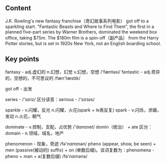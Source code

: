 ## Content

J.K. Rowling's new fantasy franchise（奇幻故事系列电影） got off to a sparkling start. "Fantastic Beasts and Where to Find Them", the first in a planned five-part series by Warner Brothers, dominated the weekend box office, taking \$75m. The \$180m film is a spin-off（副产品） from the Harry Potter stories, but is set in 1920s New York, not an English boarding school.

## Key points

fantasy - adj.虚幻的 n.幻想，幻觉 v.幻想，空想 /'fæntəsi/     fantastic - adj.奇异的，空想的，不可思议的 /fæn'tæstɪk/

got off - 出发

series - /'sɪriz/  区分读音：serious - /'sɪrɪəs/

sparkle - v.闪耀，反光 n.闪耀，火花(spark + le表反复)    spark - v.闪烁，求婚，发动 n.火花，朝气

dominate - v.控制，支配，占优势  /'dɑmɪnet/  domin（统治） + ate   区分：domain - n.领域，域名，地产



phenomenon - 现象，奇迹 /fə'nɑmɪnən/ pheno (appear, show, be seen) + men (passive(被动的) suffix) + on (单数后缀)。该词复数为：phenomena - pheno + man + a(复数后缀) /fə'nɑmənə/